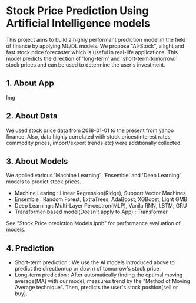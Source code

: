 # Stock Price Prediction Using Artificial Intelligence models

 This project aims to build a highly performant prediction model in the field of finance by applying ML/DL models. We propose "AI-Stock", a light and fast stock price forecaster which is useful in real-life applications.
 This model predicts the direction of 'long-term' and 'short-term(tomorrow)' stock prices and can be used to determine the user's investment.
 
## 1. About App

Img

## 2. About Data
We used stock price data from 2018-01-01 to the present from yahoo finance. Also, data highly correlated with stock prices(interest rates, commodity prices, import/export trends etc) were additionally collected.

## 3. About Models
We applied various 'Machine Learning', 'Ensemble' and 'Deep Learning' models to predict stock prices.

- Machine Learing : Linear Regression(Ridge), Support Vector Machines
- Ensemble : Random Forest, ExtraTrees, AdaBoost, XGBoost, Light GMB
- Deep Learning : Multi-Layer Perceptron(MLP), Vanila RNN, LSTM, GRU
- Transformer-based model(Doesn't apply to App) : Transformer

See "Stock Price prediction Models.ipnb" for performance evaluation of models.

## 4. Prediction

- Short-term prediction : We use the AI models introduced above to predict the direction(up or down) of tomorrow's stock price.
- Long-term prediction : After automatically finding the optimal moving average(MA) with our model, measures trend by the "Method of Moving Average technique". Then, predicts the user's stock position(sell or buy).
 
